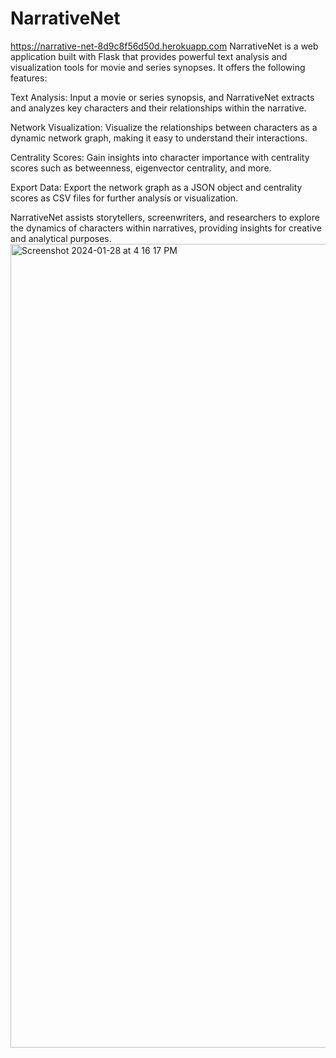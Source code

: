 # NarrativeNet
https://narrative-net-8d9c8f56d50d.herokuapp.com
NarrativeNet is a web application built with Flask that provides powerful text analysis and visualization tools for movie and series synopses. It offers the following features:

Text Analysis: Input a movie or series synopsis, and NarrativeNet extracts and analyzes key characters and their relationships within the narrative.

Network Visualization: Visualize the relationships between characters as a dynamic network graph, making it easy to understand their interactions.

Centrality Scores: Gain insights into character importance with centrality scores such as betweenness, eigenvector centrality, and more.

Export Data: Export the network graph as a JSON object and centrality scores as CSV files for further analysis or visualization.

NarrativeNet assists storytellers, screenwriters, and researchers to explore the dynamics of characters within narratives, providing insights for creative and analytical purposes.
<img width="1286" alt="Screenshot 2024-01-28 at 4 16 17 PM" src="https://github.com/han-daniel/NarrativeNet/assets/43096627/ff5662cf-43c3-48fb-9dad-328797c115cd">
